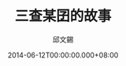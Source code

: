 ---
issue: 74
title: 三查某囝的故事
author: 邱文錫
date: 2014-06-12T00:00:00.000+08:00
topic: 懷想
difficulty: 2
wikidata: Q98095418
wikidata_link: https://www.wikidata.org/wiki/Q98095418
---